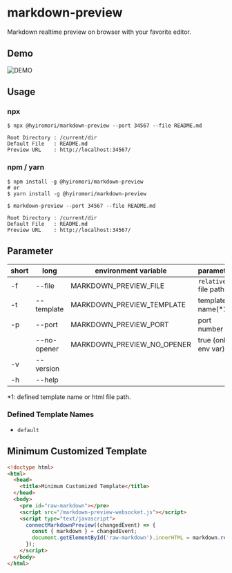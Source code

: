 # markdown-preview

Markdown realtime preview on browser with your favorite editor.

## Demo

![DEMO](https://github.com/hyiromori/markdown-preview/raw/master/gif/demo.gif)

## Usage

### npx

```
$ npx @hyiromori/markdown-preview --port 34567 --file README.md

Root Directory : /current/dir
Default File   : README.md
Preview URL    : http://localhost:34567/
```

### npm / yarn

```
$ npm install -g @hyiromori/markdown-preview
# or
$ yarn install -g @hyiromori/markdown-preview

$ markdown-preview --port 34567 --file README.md

Root Directory : /current/dir
Default File   : README.md
Preview URL    : http://localhost:34567/
```

## Parameter

| short | long        | environment variable       | parameter            | required | description          |
|-------|-------------|----------------------------|----------------------|----------|----------------------|
| -f    | --file      | MARKDOWN_PREVIEW_FILE      | `relative` file path | no       | default: `README.md` |
| -t    | --template  | MARKDOWN_PREVIEW_TEMPLATE  | template name(*1)    | no       | default: `default`   |
| -p    | --port      | MARKDOWN_PREVIEW_PORT      | port number          | no       | default: `34567`     |
|       | --no-opener | MARKDOWN_PREVIEW_NO_OPENER | true (only env var)  | no       |                      |
| -v    | --version   |                            |                      | no       |                      |
| -h    | --help      |                            |                      | no       |                      |

*1: defined template name or html file path.

### Defined Template Names

* `default`

## Minimum Customized Template

```html
<!doctype html>
<html>
  <head>
    <title>Minimum Customized Template</title>
  </head>
  <body>
    <pre id="raw-markdown"></pre>
    <script src="/markdown-preview-websocket.js"></script>
    <script type="text/javascript">
      connectMarkdownPreview((changedEvent) => {
        const { markdown } = changedEvent;
        document.getElementById('raw-markdown').innerHTML = markdown.replace(/</g, '&lt;').replace(/</g, '&gt;');
      });
    </script>
  </body>
</html>
```
